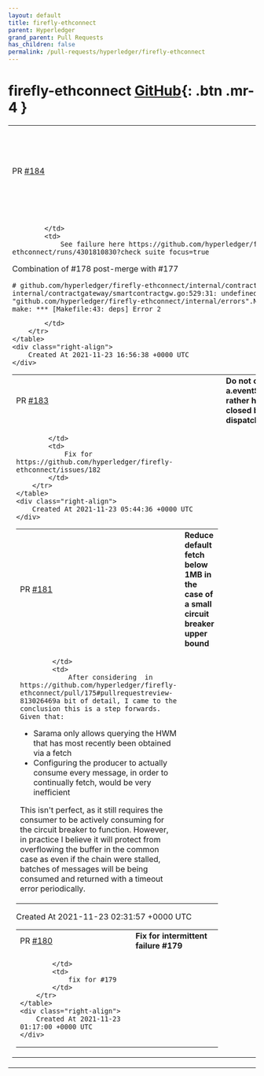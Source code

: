 ```yaml
---
layout: default
title: firefly-ethconnect
parent: Hyperledger
grand_parent: Pull Requests
has_children: false
permalink: /pull-requests/hyperledger/firefly-ethconnect
---
```


# firefly-ethconnect <span class="fs-3 right-align">[GitHub](https://github.com/hyperledger/firefly-ethconnect){: .btn .mr-4 }</span>


<div>
    <table>
        <tr>
            <td>
                PR <a href="https://github.com/hyperledger/firefly-ethconnect/pull/184" class=".btn">#184</a>
            </td>
            <td>
                <b>
                    Fix post-merge build issue related to error codes
                </b>
            </td>
        </tr>
        <tr>
            <td>
                
            </td>
            <td>
                See failure here https://github.com/hyperledger/firefly-ethconnect/runs/4301810830?check_suite_focus=true

Combination of #178 post-merge with #177

```
# github.com/hyperledger/firefly-ethconnect/internal/contractgateway
internal/contractgateway/smartcontractgw.go:529:31: undefined: "github.com/hyperledger/firefly-ethconnect/internal/errors".New
make: *** [Makefile:43: deps] Error 2
```
            </td>
        </tr>
    </table>
    <div class="right-align">
        Created At 2021-11-23 16:56:38 +0000 UTC
    </div>
</div>

<div>
    <table>
        <tr>
            <td>
                PR <a href="https://github.com/hyperledger/firefly-ethconnect/pull/183" class=".btn">#183</a>
            </td>
            <td>
                <b>
                    Do not close a.eventStream, rather handle closed batch dispatcher
                </b>
            </td>
        </tr>
        <tr>
            <td>
                
            </td>
            <td>
                Fix for https://github.com/hyperledger/firefly-ethconnect/issues/182
            </td>
        </tr>
    </table>
    <div class="right-align">
        Created At 2021-11-23 05:44:36 +0000 UTC
    </div>
</div>

<div>
    <table>
        <tr>
            <td>
                PR <a href="https://github.com/hyperledger/firefly-ethconnect/pull/181" class=".btn">#181</a>
            </td>
            <td>
                <b>
                    Reduce default fetch below 1MB in the case of a small circuit breaker upper bound
                </b>
            </td>
        </tr>
        <tr>
            <td>
                
            </td>
            <td>
                After considering  in https://github.com/hyperledger/firefly-ethconnect/pull/175#pullrequestreview-813026469a bit of detail, I came to the conclusion this is a step forwards. Given that:
- Sarama only allows querying the HWM that has most recently been obtained via a fetch
- Configuring the producer to actually consume every message, in order to continually fetch, would be very inefficient 

This isn't perfect, as it still requires the consumer to be actively consuming for the circuit breaker to function.
However, in practice I believe it will protect from overflowing the buffer in the common case as even if the chain were stalled, batches of messages will be being consumed and returned with a timeout error periodically.
            </td>
        </tr>
    </table>
    <div class="right-align">
        Created At 2021-11-23 02:31:57 +0000 UTC
    </div>
</div>

<div>
    <table>
        <tr>
            <td>
                PR <a href="https://github.com/hyperledger/firefly-ethconnect/pull/180" class=".btn">#180</a>
            </td>
            <td>
                <b>
                    Fix for intermittent failure #179
                </b>
            </td>
        </tr>
        <tr>
            <td>
                
            </td>
            <td>
                fix for #179 
            </td>
        </tr>
    </table>
    <div class="right-align">
        Created At 2021-11-23 01:17:00 +0000 UTC
    </div>
</div>

